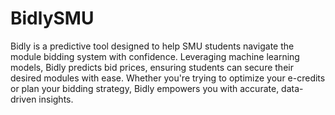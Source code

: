 # BidlySMU
 Bidly is a predictive tool designed to help SMU students navigate the module bidding system with confidence. Leveraging machine learning models, Bidly predicts bid prices, ensuring students can secure their desired modules with ease. Whether you're trying to optimize your e-credits or plan your bidding strategy, Bidly empowers you with accurate, data-driven insights.
